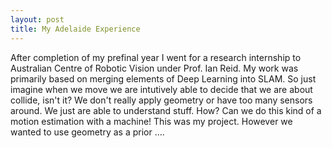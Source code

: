 ```yaml
---
layout: post
title: My Adelaide Experience 
---
```


After completion of my prefinal year I went for a research internship to Australian Centre of Robotic Vision under 
Prof. Ian Reid. My work was primarily based on merging elements of Deep Learning into SLAM. So just imagine when we move we are intutively able to decide that we are about collide, isn't it? We don't really apply geometry or have too many sensors 
around. We just are able to understand stuff. How? Can we do this kind of a motion estimation with a machine! This was my project. However we wanted to use geometry as a prior ....
